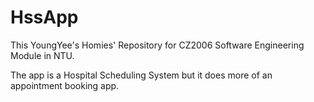 # HssApp

This YoungYee's Homies' Repository for CZ2006 Software Engineering Module in NTU.

The app is a Hospital Scheduling System but it does more of an appointment booking app.

